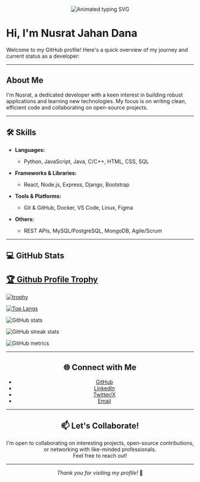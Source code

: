 
<p align="center">
  <img src="https://readme-typing-svg.demolab.com?font=Fira+Code&size=28&pause=1000&color=F7981A&center=true&vCenter=true&width=900&lines=Hello!+I'm+Nusrat+Jahan+Dana;Android+Mobile+App+Developer;Kotlin+|+Xml+|+Android+Studio+User;Full+Stack+App+Developer;Python;Learning+Every+Day!" alt="Animated typing SVG">
</p>




# Hi, I'm Nusrat Jahan Dana

Welcome to my GitHub profile! Here's a quick overview of my journey and current status as a developer:


---

##  About Me

I'm Nusrat, a dedicated developer with a keen interest in building robust applications and learning new technologies. My focus is on writing clean, efficient code and collaborating on open-source projects.

---

## 🛠️ Skills

- **Languages:**  
  - Python, JavaScript, Java, C/C++, HTML, CSS, SQL

- **Frameworks & Libraries:**  
  - React, Node.js, Express, Django, Bootstrap

- **Tools & Platforms:**  
  - Git & GitHub, Docker, VS Code, Linux, Figma

- **Others:**  
  - REST APIs, MySQL/PostgreSQL, MongoDB, Agile/Scrum

---

## 💻 GitHub Stats

<a href="https://github.com/neloy007/github-profile-trophy"><h2>🏆 Github Profile Trophy</h2></a>
[![trophy](https://github-profile-trophy.vercel.app/?username=nusrat14410)](https://github.com/ryo-ma/github-profile-trophy)

[![Top Langs](https://github-readme-stats.vercel.app/api/top-langs/?username=neloy007)](https://github.com/nusrat14410)

![GitHub stats](https://github-readme-stats.vercel.app/api?username=neloy0078&show_icons=true&count_private=true)  

![GitHub streak stats](https://github-readme-streak-stats.herokuapp.com/?user=nusrat14410)

![GitHub metrics](https://metrics.lecoq.io/nusrat14410)

<div align="center">

---

## 🌐 Connect with Me

- [GitHub](https://github.com/nusrat14410)
- [LinkedIn](https://linkedin.com/in/nusrat14410)
- [Twitter/X](https://twitter.com/nusrat14410)
- [Email](mailto:nusrat14410@example.com)

---

## 📫 Let's Collaborate!

I'm open to collaborating on interesting projects, open-source contributions, or networking with like-minded professionals.  
Feel free to reach out!

---

_Thank you for visiting my profile!_ 🚀
